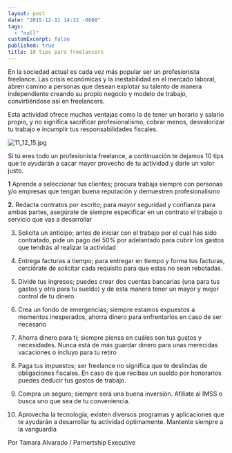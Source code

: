```yaml
---
layout: post
date: "2015-12-11 14:32 -0600"
tags: 
  - "null"
customExcerpt: false
published: true
title: 10 tips para freelancers
---
```



En la sociedad actual es cada vez más popular ser un profesionista freelance.
Las crisis económicas y la inestabilidad en el mercado laboral, abren camino a personas que desean explotar su talento de manera independiente creando su propio negocio y modelo de trabajo, convirtiéndose así en freelancers.

Esta actividad ofrece muchas ventajas como la de tener un horario y salario propio, y no significa sacrificar profesionalismo, cobrar menos, desvalorizar tu trabajo e incumplir tus responsabilidades fiscales.

![11_12_15.jpg]({{site.baseurl}}/img/11_12_15.jpg)

Si tú eres todo un profesionista freelance, a continuación te dejamos 10 tips que te ayudarán a sacar mayor provecho de tu actividad y darle un valor justo.

**1** Aprende a seleccionar tus clientes; procura trabaja siempre con personas y/o empresas que tengan buena reputación y demuestren profesionalismo

**2.** Redacta contratos por escrito; para mayor seguridad y confianza para ambas partes, asegúrate de siempre especificar en un contrato el trabajo o servicio que vas a desarrollar

3. Solicita un anticipo; antes de iniciar con el trabajo por el cual has sido contratado, pide un pago del 50% por adelantado para cubrir los gastos que tendrás al realizar la actividad

4. Entrega facturas a tiempo; para entregar en tiempo y forma tus facturas, cerciórate de solicitar cada requisito para que estas no sean rebotadas.

5. Divide tus ingresos; puedes crear dos cuentas bancarias (una para tus gastos y otra para tu sueldo) y de esta manera tener un mayor y mejor control de tu dinero.

6. Crea un fondo de emergencias; siempre estamos expuestos a momentos inesperados, ahorra dinero para enfrentarlos en caso de ser necesario

7. Ahorra dinero para ti; siempre piensa en cuáles son tus gustos y necesidades. Nunca está de más guardar dinero para unas merecidas vacaciones o incluyo para tu retiro

8. Paga tus impuestos; ser freelance no significa que te deslindas de obligaciones fiscales. En caso de que recibas un sueldo por honorarios puedes deducir tus gastos de trabajo. 

9. Compra un seguro; siempre será una buena inversión. Afíliate al IMSS o busca uno que sea de tu conveniencia.

10.	 Aprovecha la tecnología; existen diversos programas y aplicaciones que te ayudarán a desarrollar tu actividad óptimamente. Mantente siempre a la vanguardia

Por Tamara Alvarado / Parnertship Executive
